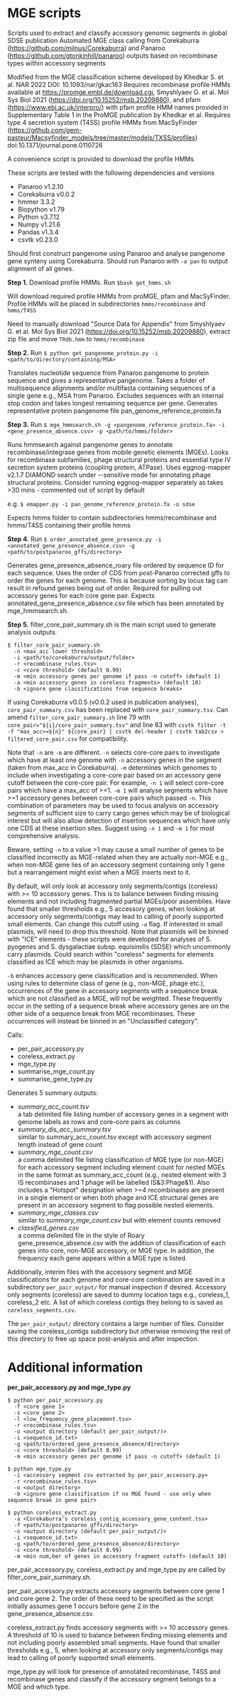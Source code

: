 # MGE scripts
Scripts used to extract and classify accessory genomic segments in global SDSE publication
Automated MGE class calling from Corekaburra (https://github.com/milnus/Corekaburra) and Panaroo (https://github.com/gtonkinhill/panaroo) outputs based on recombinase types within accessory segments

Modified from the MGE classification scheme developed by Khedkar S. et al. NAR 2022 DOI: 10.1093/nar/gkac163 
Requires recombinase profile HMMs available at https://promge.embl.de/download.cgi, Smyshlyaev G. et al. Mol Sys Biol 2021 (https://doi.org/10.15252/msb.20209880), and pfam (https://www.ebi.ac.uk/interpro/) with pfam profile HMM names provided in Supplementary Table 1 in the ProMGE publication by Khedkar et al.
Requires type 4 secretion system (T4SS) profile HMMs from MacSyFinder (https://github.com/gem-pasteur/Macsyfinder_models/tree/master/models/TXSS/profiles) doi:10.1371/journal.pone.0110726

A convenience script is provided to download the profile HMMs

These scripts are tested with the following dependencies and versions
- Panaroo v1.2.10
- Corekaburra v0.0.2
- hmmer 3.3.2
- Biopython v1.79
- Python v3.7.12
- Numpy v1.21.6
- Pandas v1.3.4
- csvtk v0.23.0

Should first construct pangenome using Panaroo and analyse pangenome gene synteny using Corekaburra.
Should run Panaroo with `-a pan` to output alignment of all genes.

**Step 1.**
Download profile HMMs.
Run `$bash get_hmms.sh`

Will download required profile HMMs from proMGE, pfam and MacSyFinder.
Profile HMMs will be placed in subdirectories `hmms/recombinase` and `hmms/T4SS`

Need to manually download "Source Data for Appendix" from Smyshlyaev G. et al. Mol Sys Biol 2021 (https://doi.org/10.15252/msb.20209880), extract zip file and move `TRdb.hmm` to `hmms/recombinase`

**Step 2.**
Run `$ python get_pangenome_protein.py -i <path/to/directory/containing/MSA>`

Translates nucleotide sequence from Panaroo pangenome to protein sequence and gives a representative pangenome.
Takes a folder of multisequence alignments and/or multifasta containing sequences of a single gene e.g., MSA from Panaroo.
Excludes sequences with an internal stop codon and takes longest remaining sequence per gene.
Generates representative protein pangenome file pan_genome_reference_protein.fa

**Step 3.**
Run `$ mge_hmmsearch.sh -g <pangenome_reference_protein.fa> -i <gene_presence_absence.csv> -p <path/to/hmms/folder>`

Runs hmmsearch against pangenome genes to annotate recombinase/integrase genes from mobile genetic elements (MGEs).
Looks for recombinase subfamilies, phage structural proteins and essential type IV secretion system proteins (coupling protein, ATPase).
Uses eggnog-mapper v2.1.7 DIAMOND search under --sensitive mode for annotating phage structural proteins.
Consider running eggnog-mapper separately as takes >30 mins - commented out of script by default

e.g. `$ emapper.py -i pan_genome_reference_protein.fa -o sdse`

Expects hmms folder to contain subdirectories hmms/recombinase and hmms/T4SS containing their profile hmms

**Step 4.**
Run `$ order_annotated_gene_presence.py -i <annotated_gene_presence_absence.csv> -g <path/to/postpanaroo_gffs/directory>`

Generates gene_presence_absence_roary file ordered by sequence ID for each sequence.
Uses the order of CDS from post-Panaroo corrected gffs to order the genes for each genome.
This is because sorting by locus tag can result in refound genes being out of order.
Required for pulling out accessory genes for each core gene pair.
Expects annotated_gene_presence_absence.csv file which has been annotated by mge_hmmsearch.sh.

**Step 5.**
filter_core_pair_summary.sh is the main script used to generate analysis outputs.
```
$ filter_core_pair_summary.sh 
  -n <max_acc lower threshold>
  -i <path/to/corekaburra/output/folder>
  -r <recombinase_rules.tsv>
  -c <core threshold> (default 0.99)
  -m <min accessory genes per genome if pass -n cutoff> (default 1)
  -a <min accessory genes in coreless fragments> (default 10)
  -b <ignore gene classifications from sequence breaks>
```

If using Corekaburra v0.0.5 (v0.0.2 used in publication analyses), `core_pair_summary.csv` has been replaced with `core_pair_summary.tsv`. Can amend `filter_core_pair_summary.sh` line 79 with `core_pair="${i}/core_pair_summary.tsv"` and line 83 with `csvtk filter -t -f "max_acc>=${n}" ${core_pair} | csvtk del-header | csvtk tab2csv > filtered_core_pair.csv` for compatibility.

Note that `-n` are `-m` are different. 
`-n` selects core-core pairs to investigate which have at least one genome with `-n` accessory genes in the segment (taken from max_acc in Corekaburra).
`-m` determines which genomes to include when investigating a core-core pair based on an accessory gene cutoff between the core-core pair.
For example, `-n 1` will select core-core pairs which have a max_acc of >=1. 
`-m 1` will analyse segments which have >=1 accessory genes between core-core pairs which passed `-n`.
This combination of parameters may be used to focus analysis on accessory segments of sufficient size to carry cargo genes which may be of biological interest but will also allow detection of insertion sequences which have only one CDS at these insertion sites. Suggest using `-n 1` and `-m 1` for most comprehensive analysis.

Beware, setting `-n` to a value >1 may cause a small number of genes to be classified incorrectly as MGE-related when they are actually non-MGE e.g., when non-MGE gene lies of an accessory segment containing only 1 gene but a rearrangement might exist when a MGE inserts next to it.

By default, will only look at accessory only segments/contigs (coreless) with >= 10 accessory genes.
This is to balance between finding missing elements and not including fragmented partial MGEs/poor assemblies.
Have found that smaller thresholds e.g., 5 accessory genes, when looking at accessory only segments/contigs may lead to calling of poorly supported small elements.
Can change this cutoff using `-a` flag.
If interested in small plasmids, will need to drop this threshold. Note that plasmids will be binned with "ICE" elements - these scripts were developed for analyses of S. pyogenes and S. dysgalactiae subsp. equisimilis (SDSE) which uncommonly carry plasmids. Could search within "coreless" segments for elements classified as ICE which may be plasmids in other organisms.

`-b` enhances accessory gene classification and is recommended. When using rules to determine class of gene (e.g., non-MGE, phage etc.), occurrences of the gene in accessory segments with a sequence break which are not classified as a MGE, will not be weighted. These frequently occur in the setting of a sequence break where accessory genes are on the other side of a sequence break from MGE recombinases. These occurrences will instead be binned in an "Unclassified category".

Calls:
- per_pair_accessory.py
- coreless_extract.py
- mge_type.py
- summarise_mge_count.py
- summarise_gene_type.py

Generates 5 summary outputs:
- *summary_acc_count.tsv* <br/>
a tab delimited file listing number of accessory genes in a segment with genome labels as rows and core-core pairs as columns
- *summary_dis_acc_summary.tsv* <br/>
similar to summary_acc_count.tsv except with accessory segment length instead of gene count
- *summary_mge_count.csv* <br/>
a comma delimited file listing classification of MGE type (or non-MGE) for each accessory segment including element count for nested MGEs in the same format as summary_acc_count (e.g., nested element with 3 IS recombinases and 1 phage will be labelled IS&3:Phage&1).
Also includes a "Hotspot" designation when >=4 recombinases are present in a single element or when both phage and ICE structural genes are present in an accessory segment to flag possible nested elements.
- *summary_mge_classes.csv* <br/>
similar to *summary_mge_count.csv* but with element counts removed
- *classified_genes.csv* <br/>
a comma delimited file in the style of Roary gene_presence_absence.csv with the addition of classification of each genes into core, non-MGE accessory, or MGE type. In addition, the frequency each gene appears within a MGE type is listed. 

Additionally, interim files with the accessory segment and MGE classifications for each genome and core-core combination are saved in a subdirectory `per_pair_output/` for manual inspection if desired.
Accessory only segments (coreless) are saved to dummy location tags e.g., coreless_1, coreless_2 etc.
A list of which coreless contigs they belong to is saved as `coreless_segments.csv`.

The `per_pair_output/` directory contains a large number of files. Consider saving the coreless_contigs subdirectory but otherwise removing the rest of this directory to free up space post-analysis and after inspection.

# Additional information
**per_pair_accessory.py and mge_type.py**
```
$ python per_pair_accessory.py
  -f <core gene 1>
  -s <core gene 2>
  -l <low_frequency_gene_placement.tsv>
  -r <recombinase_rules.tsv>
  -o <output directory (default per_pair_output/)>
  -i <sequence_id.txt>
  -g <path/to/ordered_gene_presence_absence/directory>
  -c <core threshold> (default 0.99)
  -m <min accessory genes per genome if pass -n cutoff> (default 1)
```
```
$ python mge_type.py
  -i <accessory segment csv extracted by per_pair_accessory.py>
  -r <recombinase_rules.tsv>
  -o <output directory>
  -b <ignore gene classification if no MGE found - use only when sequence break in gene pair>
```
```
$ python coreless_extract.py
  -a <Corekaburra's coreless_contig_accessory_gene_content.tsv>
  -f <path/to/postpanaroo_gffs/directory>
  -o <output directory (default per_pair_output/)>
  -i <sequence_id.txt>
  -g <path/to/ordered_gene_presence_absence/directory>
  -c <core threshold> (default 0.99)
  -m <min num,ber of genes in accessory fragment cutoff> (default 10) 
 ```

per_pair_accessory.py, coreless_extract.py and mge_type.py are called by filter_core_pair_summary.sh.

per_pair_accessory.py extracts accessory segments between core gene 1 and core gene 2.
The order of these need to be specified as the script initially assumes gene 1 occurs before gene 2 in the gene_presence_absence.csv.

coreless_extract.py finds accessory segments with >= 10 accessory genes. 
A threshold of 10 is used to balance between finding missing elements and not including poorly assembled small segments.
Have found that smaller thresholds e.g., 5, when looking at accessory only segments/contigs may lead to calling of poorly supported small elements.

mge_type.py will look for presence of annotated recombinase, T4SS and recombinase genes and classify if the accessory segment belongs to a MGE and which type.
